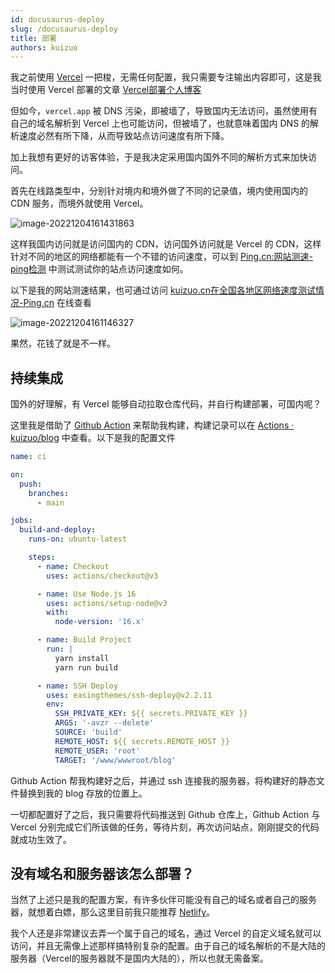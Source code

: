 ```yaml
---
id: docusaurus-deploy
slug: /docusaurus-deploy
title: 部署
authors: kuizuo
---
```


我之前使用 [Vercel](https://vercel.com) 一把梭，无需任何配置，我只需要专注输出内容即可，这是我当时使用 Vercel 部署的文章 [Vercel部署个人博客](/vercel-deploy-blog)

但如今，`vercel.app` 被 DNS 污染，即被墙了，导致国内无法访问，虽然使用有自己的域名解析到 Vercel 上也可能访问，但被墙了，也就意味着国内 DNS 的解析速度必然有所下降，从而导致站点访问速度有所下降。

加上我想有更好的访客体验，于是我决定采用国内国外不同的解析方式来加快访问。

首先在线路类型中，分别针对境内和境外做了不同的记录值，境内使用国内的 CDN 服务，而境外就使用 Vercel。

![image-20221204161431863](https://img.kuizuo.cn/image-20221204161431863.png)

这样我国内访问就是访问国内的 CDN，访问国外访问就是 Vercel 的 CDN，这样针对不同的地区的网络都能有一个不错的访问速度，可以到 [Ping.cn:网站测速-ping检测](https://www.ping.cn/) 中测试测试你的站点访问速度如何。

以下是我的网站测速结果，也可通过访问 [kuizuo.cn在全国各地区网络速度测试情况-Ping.cn](https://www.ping.cn/http/kuizuo.cn) 在线查看

![image-20221204161146327](https://img.kuizuo.cn/image-20221204161146327.png)

果然，花钱了就是不一样。

## 持续集成

国外的好理解，有 Vercel 能够自动拉取仓库代码，并自行构建部署，可国内呢？

这里我是借助了 [Github Action](https://github.com/marketplace) 来帮助我构建，构建记录可以在 [Actions · kuizuo/blog](https://github.com/kuizuo/blog/actions) 中查看。以下是我的配置文件

```yaml title='.github/workflows/ci.yml'
name: ci

on:
  push:
    branches:
      - main

jobs:
  build-and-deploy:
    runs-on: ubuntu-latest

    steps:
      - name: Checkout
        uses: actions/checkout@v3

      - name: Use Node.js 16
        uses: actions/setup-node@v3
        with:
          node-version: '16.x'

      - name: Build Project
        run: |
          yarn install
          yarn run build

      - name: SSH Deploy
        uses: easingthemes/ssh-deploy@v2.2.11
        env:
          SSH_PRIVATE_KEY: ${{ secrets.PRIVATE_KEY }}
          ARGS: '-avzr --delete'
          SOURCE: 'build'
          REMOTE_HOST: ${{ secrets.REMOTE_HOST }}
          REMOTE_USER: 'root'
          TARGET: '/www/wwwroot/blog'
```

Github Action 帮我构建好之后，并通过 ssh 连接我的服务器，将构建好的静态文件替换到我的 blog 存放的位置上。

一切都配置好了之后，我只需要将代码推送到 Github 仓库上，Github Action 与 Vercel 分别完成它们所该做的任务，等待片刻，再次访问站点，刚刚提交的代码就成功生效了。

## 没有域名和服务器该怎么部署？

当然了上述只是我的配置方案，有许多伙伴可能没有自己的域名或者自己的服务器，就想着白嫖，那么这里目前我只能推荐 [Netlify](https://www.netlify.com/)。

我个人还是非常建议去弄一个属于自己的域名，通过 Vercel 的自定义域名就可以访问，并且无需像上述那样搞特别复杂的配置。由于自己的域名解析的不是大陆的服务器（Vercel的服务器就不是国内大陆的），所以也就无需备案。

